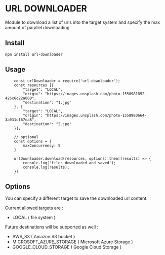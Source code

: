 # URL DOWNLOADER
Module to download a list of urls into the target system and specify the max amount of parallel downloading

## Install
```npm install url-downloader```

## Usage
```script
    const urlDownloader = require('url-downloader');
    const resources [{
        "target": "LOCAL",
        "origin": "https://images.unsplash.com/photo-1558981852-426c6c22a060",
        "destination": "1.jpg"
    }, {
        "target": "LOCAL",
        "origin": "https://images.unsplash.com/photo-1558980664-3a031cf67ea8",
        "destination": "2.jpg"
    }];

    // optional
    const options = {
        maxConcurrency: 5
    }

    urlDownloader.download(resources, options).then((results) => {
        console.log('files downloaded and saved');
        console.log(results);
    })
```

## Options
You can specify a different target to save the downloaded url content.

Current allowed targets are : 
* LOCAL ( file system )

Future destinations will be supported as well :
* AWS_S3 ( Amazon S3 bucket )
* MICROSOFT_AZURE_STORAGE ( Microsoft Azure Storage )
* GOOGLE_CLOUD_STORAGE ( Google Cloud Storage )
